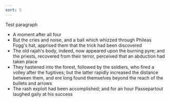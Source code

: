 ```yaml
---
sort: 5
---
```

Test paragraph

* A moment after all four
* But the cries and noise, and a ball which whizzed through Phileas Fogg's hat, apprised them that the trick had been discovered
* The old rajah's body, indeed, now appeared upon the burning pyre; and the priests, recovered from their terror, perceived that an abduction had taken place
* They hastened into the forest, followed by the soldiers, who fired a volley after the fugitives; but the latter rapidly increased the distance between them, and ere long found themselves beyond the reach of the bullets and arrows
* The rash exploit had been accomplished; and for an hour Passepartout laughed gaily at his success